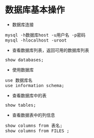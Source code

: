 # 数据库基本操作
* 数据库连接
<pre>
mysql -h数据库host -u用户名 -p密码
mysql -hlocalhost -uroot
</pre>
* 查看数据库列表，返回可用的数据库列表
<pre>
show databases;
</pre>
* 使用数据库
<pre>
use 数据库名
use information_schema; 
</pre>
* 查看数据库中的表
<pre>
show tables;
</pre>
* 查看数据表中的列信息
<pre>
show columns from 表名;
show columns from FILES ;
</pre>

